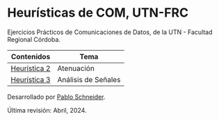 # Heurísticas de COM, UTN-FRC

Ejercicios Prácticos de Comunicaciones de Datos, de la UTN - Facultad Regional Córdoba.

| Contenidos                       | Tema                |
| -------------------------------- | ------------------- |
| [Heurística 2](heuristica-2/2-1) | Atenuación          |
| [Heurística 3](heuristica-3/3-1) | Análisis de Señales |

Desarrollado por [Pablo Schneider](https://www.linkedin.com/in/pabloschneider/).

Última revisión: Abril, 2024.
